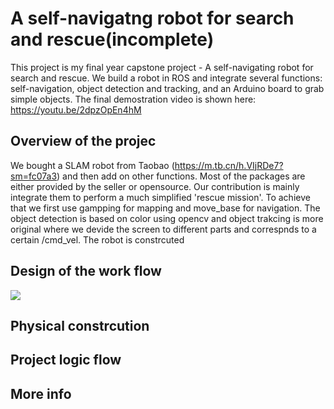 # A self-navigatng robot for search and rescue(incomplete)
This project is my final year capstone project - A self-navigating robot for search and rescue. We build a robot in ROS and integrate several functions: self-navigation, object detection and tracking, and an Arduino board to grab simple objects. The final demostration video is shown here: https://youtu.be/2dpzOpEn4hM

## Overview of the projec
We bought a SLAM robot from Taobao (https://m.tb.cn/h.VIjRDe7?sm=fc07a3) and then add on other functions. Most of the packages are either provided by the seller or opensource. Our contribution is mainly integrate them to perform a much simplified 'rescue mission'. To achieve that we first use gampping for mapping and move_base for navigation. The object detection is based on color using opencv and object trakcing is more original where we devide the screen to different parts and correspnds to a certain /cmd_vel. The robot is constrcuted 

## Design of the work flow
![](https://github.com/maggielovedd/fyp-rescue-robot/blob/master/image/workflow.png)
## Physical constrcution

## Project logic flow

## More info
